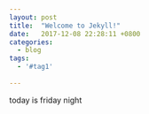 ```yaml
---
layout: post
title:  "Welcome to Jekyll!"
date:   2017-12-08 22:28:11 +0800
categories: 
  - blog
tags:
  - '#tag1'  
    
---
```


today is friday night